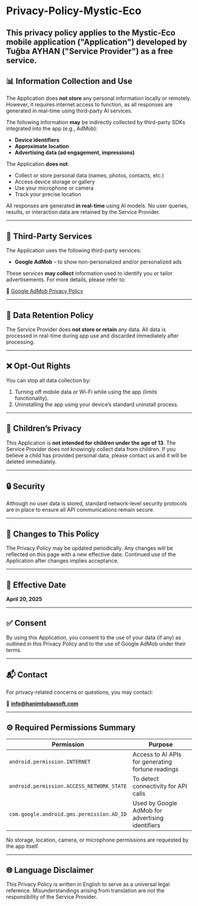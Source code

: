 # Privacy-Policy-Mystic-Eco

This privacy policy applies to the **Mystic-Eco** mobile application ("Application") developed by **Tuğba AYHAN** ("Service Provider") as a free service. 
---

## 📊 Information Collection and Use

The Application does **not store** any personal information locally or remotely. However, it requires internet access to function, as all responses are generated in real-time using third-party AI services.

The following information **may** be indirectly collected by third-party SDKs integrated into the app (e.g., AdMob):

- **Device identifiers**
- **Approximate location**
- **Advertising data (ad engagement, impressions)**

The Application **does not**:
- Collect or store personal data (names, photos, contacts, etc.)
- Access device storage or gallery
- Use your microphone or camera
- Track your precise location

All responses are generated **in real-time** using AI models. No user queries, results, or interaction data are retained by the Service Provider.

---

## 📢 Third-Party Services

The Application uses the following third-party services:

- **Google AdMob** – to show non-personalized and/or personalized ads

These services **may collect** information used to identify you or tailor advertisements. For more details, please refer to:

🔗 [Google AdMob Privacy Policy](https://policies.google.com/privacy)

---

## 🔐 Data Retention Policy

The Service Provider does **not store or retain** any data. All data is processed in real-time during app use and discarded immediately after processing.

---

## ❌ Opt-Out Rights

You can stop all data collection by:

1. Turning off mobile data or Wi-Fi while using the app (limits functionality).
2. Uninstalling the app using your device’s standard uninstall process.

---

## 👶 Children’s Privacy

This Application is **not intended for children under the age of 13**. The Service Provider does not knowingly collect data from children. If you believe a child has provided personal data, please contact us and it will be deleted immediately.

---

## 🔒 Security

Although no user data is stored, standard network-level security protocols are in place to ensure all API communications remain secure.

---

## 📝 Changes to This Policy

The Privacy Policy may be updated periodically. Any changes will be reflected on this page with a new effective date. Continued use of the Application after changes implies acceptance.

---

## 📅 Effective Date

**April 20, 2025**

---

## ✅ Consent

By using this Application, you consent to the use of your data (if any) as outlined in this Privacy Policy and to the use of Google AdMob under their terms.

---

## 📬 Contact

For privacy-related concerns or questions, you may contact:

📧 **info@hanimtubaasoft.com**

---

## ⚙️ Required Permissions Summary

| Permission | Purpose |
|-----------|---------|
| `android.permission.INTERNET` | Access to AI APIs for generating fortune readings |
| `android.permission.ACCESS_NETWORK_STATE` | To detect connectivity for API calls |
| `com.google.android.gms.permission.AD_ID` | Used by Google AdMob for advertising identifiers |

No storage, location, camera, or microphone permissions are requested by the app itself.

---

## 🌐 Language Disclaimer

This Privacy Policy is written in English to serve as a universal legal reference. Misunderstandings arising from translation are not the responsibility of the Service Provider.
